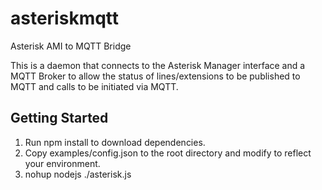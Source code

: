 # asteriskmqtt
Asterisk AMI to MQTT Bridge 

This is a daemon that connects to the Asterisk Manager interface and a MQTT Broker to allow the status of lines/extensions to be published to MQTT and calls to be initiated via MQTT.

## Getting Started

1. Run npm install to download dependencies.
2. Copy examples/config.json to the root directory and modify to reflect your environment.
3. nohup nodejs ./asterisk.js



